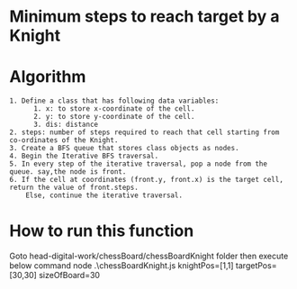 # Minimum steps to reach target by a Knight

# Algorithm
    1. Define a class that has following data variables:
          1. x: to store x-coordinate of the cell.
          2. y: to store y-coordinate of the cell.
          3. dis: distance 
    2. steps: number of steps required to reach that cell starting from co-ordinates of the Knight.
    3. Create a BFS queue that stores class objects as nodes.
    4. Begin the Iterative BFS traversal.
    5. In every step of the iterative traversal, pop a node from the queue. say,the node is front.
    6. If the cell at coordinates (front.y, front.x) is the target cell, return the value of front.steps.
        Else, continue the iterative traversal.
# How to run this function
  Goto head-digital-work/chessBoard/chessBoardKnight folder then execute below command
  node .\chessBoardKnight.js knightPos=[1,1] targetPos=[30,30] sizeOfBoard=30

